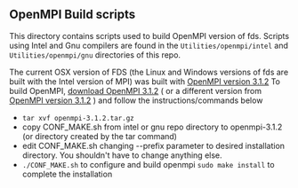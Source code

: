 ## OpenMPI Build scripts

This directory contains scripts used to build OpenMPI version of fds.  Scripts using Intel and Gnu compilers  are found in the `Utilities/openmpi/intel` and `Utilities/openmpi/gnu` directories of this repo. 

The current OSX version of FDS (the Linux and Windows versions of fds are built with the Intel version of MPI) was built with 
[OpenMPI version 3.1.2](https://www.open-mpi.org/software/ompi/v3.1/)
To build OpenMPI, [download OpenMPI 3.1.2](https://download.open-mpi.org/release/open-mpi/v3.1/openmpi-3.1.2.tar.gz) 
( or a different version from [OpenMPI version 3.1.2](https://www.open-mpi.org/software/ompi/v3.1/) ) and follow the instructions/commands below

* `tar xvf openmpi-3.1.2.tar.gz`
* copy CONF_MAKE.sh from intel or gnu repo directory to openmpi-3.1.2 (or directory created by the tar command)
* edit CONF_MAKE.sh changing --prefix parameter to desired installation directory.  You shouldn't have to change anything else.
* `./CONF_MAKE.sh` to configure and build openmpi
`sudo make install` to complete the installation


